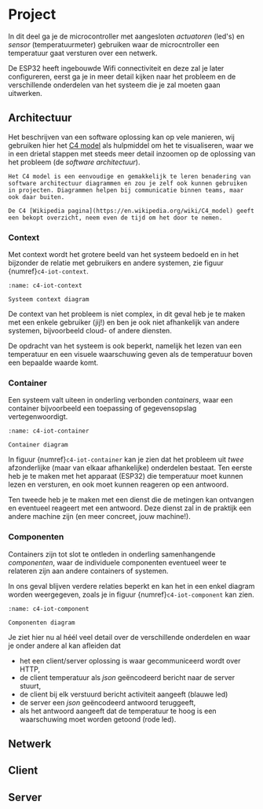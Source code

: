 # Project

In dit deel ga je de microcontroller met aangesloten *actuatoren* (led's) en *sensor* (temperatuurmeter) gebruiken waar de microcntroller een temperatuur gaat versturen over een netwerk.

De ESP32 heeft ingebouwde Wifi connectiviteit en deze zal je later configureren, eerst ga je in meer detail kijken naar het probleem en de verschillende onderdelen van het systeem die je zal moeten gaan uitwerken.

## Architectuur

Het beschrijven van een software oplossing kan op vele manieren, wij gebruiken hier het [C4 model](https://c4model.com/) als hulpmiddel om het te visualiseren, waar we in een drietal stappen met steeds meer detail inzoomen op de oplossing van het probleem (de *software architectuur*).

```{tip}
Het C4 model is een eenvoudige en gemakkelijk te leren benadering van software architectuur diagrammen en zou je zelf ook kunnen gebruiken in projecten. Diagrammen helpen bij communicatie binnen teams, maar ook daar buiten.

De C4 [Wikipedia pagina](https://en.wikipedia.org/wiki/C4_model) geeft een bekopt overzicht, neem even de tijd om het door te nemen.
```

### Context

Met context wordt het grotere beeld van het systeem bedoeld en in het bijzonder de relatie met gebruikers en andere systemen, zie figuur {numref}`c4-iot-context`.

```{figure} ../diagrams/c4_iot_context.svg
:name: c4-iot-context

Systeem context diagram
```

De context van het probleem is niet complex, in dit geval heb je te maken met een enkele gebruiker (jij!) en ben je ook niet afhankelijk van andere systemen, bijvoorbeeld cloud- of andere diensten.

De opdracht van het systeem is ook beperkt, namelijk het lezen van een temperatuur en een visuele waarschuwing geven als de temperatuur boven een bepaalde waarde komt.

### Container

Een systeem valt uiteen in onderling verbonden *containers*, waar een container bijvoorbeeld een toepassing of gegevensopslag vertegenwoordigt.

```{figure} ../diagrams/c4_iot_container.svg
:name: c4-iot-container

Container diagram
```

In figuur {numref}`c4-iot-container` kan je zien dat het probleem uit *twee* afzonderlijke (maar van elkaar afhankelijke) onderdelen bestaat. Ten eerste heb je te maken met het apparaat (ESP32) die temperatuur moet kunnen lezen en versturen, en ook moet kunnen reageren op een antwoord.

Ten tweede heb je te maken met een dienst die de metingen kan ontvangen en eventueel reageert met een antwoord. Deze dienst zal in de praktijk een andere machine zijn (en meer concreet, jouw machine!).

### Componenten

Containers zijn tot slot te ontleden in onderling samenhangende *componenten*, waar de individuele componenten eventueel weer te relateren zijn aan andere containers of systemen.

In ons geval blijven verdere relaties beperkt en kan het in een enkel diagram worden weergegeven, zoals je in figuur {numref}`c4-iot-component` kan zien.

```{figure} ../diagrams/c4_iot_component.svg
:name: c4-iot-component

Componenten diagram
```

Je ziet hier nu al héél veel detail over de verschillende onderdelen en waar je onder andere al kan afleiden dat

-   het een client/server oplossing is waar gecommuniceerd wordt over HTTP,
-   de client temperatuur als *json* geëncodeerd bericht naar de server stuurt,
-   de client bij elk verstuurd bericht activiteit aangeeft (blauwe led)
-   de server een *json* geëncodeerd antwoord teruggeeft,
-   als het antwoord aangeeft dat de temperatuur te hoog is een waarschuwing moet worden getoond (rode led).

## Netwerk

## Client

## Server
